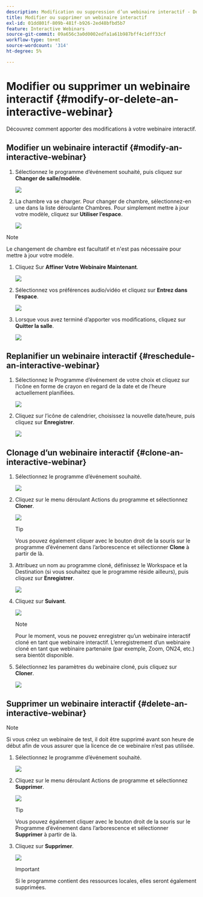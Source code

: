 ```yaml
---
description: Modification ou suppression d’un webinaire interactif - Documents Marketo - Documentation du produit
title: Modifier ou supprimer un webinaire interactif
exl-id: 01dd801f-809b-481f-b926-2ed48bfbd5b7
feature: Interactive Webinars
source-git-commit: 09a656c3a0d0002edfa1a61b987bff4c1dff33cf
workflow-type: tm+mt
source-wordcount: '314'
ht-degree: 5%

---
```


# Modifier ou supprimer un webinaire interactif {#modify-or-delete-an-interactive-webinar}

Découvrez comment apporter des modifications à votre webinaire interactif.

## Modifier un webinaire interactif {#modify-an-interactive-webinar}

1. Sélectionnez le programme d’événement souhaité, puis cliquez sur **Changer de salle/modèle**.

   ![](assets/modify-or-delete-an-interactive-webinar-1.png)

1. La chambre va se charger. Pour changer de chambre, sélectionnez-en une dans la liste déroulante Chambres. Pour simplement mettre à jour votre modèle, cliquez sur **Utiliser l’espace**.

   ![](assets/modify-or-delete-an-interactive-webinar-2.png)

>[!NOTE]
>
>Le changement de chambre est facultatif et n&#39;est pas nécessaire pour mettre à jour votre modèle.

1. Cliquez Sur **Affiner Votre Webinaire Maintenant**.

   ![](assets/modify-or-delete-an-interactive-webinar-3.png)

1. Sélectionnez vos préférences audio/vidéo et cliquez sur **Entrez dans l’espace**.

   ![](assets/modify-or-delete-an-interactive-webinar-4.png)

1. Lorsque vous avez terminé d’apporter vos modifications, cliquez sur **Quitter la salle**.

   ![](assets/modify-or-delete-an-interactive-webinar-5.png)

## Replanifier un webinaire interactif {#reschedule-an-interactive-webinar}

1. Sélectionnez le Programme d’événement de votre choix et cliquez sur l’icône en forme de crayon en regard de la date et de l’heure actuellement planifiées.

   ![](assets/modify-or-delete-an-interactive-webinar-6.png)

1. Cliquez sur l’icône de calendrier, choisissez la nouvelle date/heure, puis cliquez sur **Enregistrer**.

   ![](assets/modify-or-delete-an-interactive-webinar-7.png)

## Clonage d’un webinaire interactif {#clone-an-interactive-webinar}

1. Sélectionnez le programme d’événement souhaité.

   ![](assets/modify-or-delete-an-interactive-webinar-8.png)

1. Cliquez sur le menu déroulant Actions du programme et sélectionnez **Cloner**.

   ![](assets/modify-or-delete-an-interactive-webinar-9.png)

   >[!TIP]
   >
   >Vous pouvez également cliquer avec le bouton droit de la souris sur le programme d’événement dans l’arborescence et sélectionner **Clone** à partir de là.

1. Attribuez un nom au programme cloné, définissez le Workspace et la Destination (si vous souhaitez que le programme réside ailleurs), puis cliquez sur **Enregistrer**.

   ![](assets/modify-or-delete-an-interactive-webinar-10.png)

1. Cliquez sur **Suivant**.

   ![](assets/modify-or-delete-an-interactive-webinar-11.png)

   >[!NOTE]
   >
   >Pour le moment, vous ne pouvez enregistrer qu’un webinaire interactif cloné en tant que webinaire interactif. L’enregistrement d’un webinaire cloné en tant que webinaire partenaire (par exemple, Zoom, ON24, etc.) sera bientôt disponible.

1. Sélectionnez les paramètres du webinaire cloné, puis cliquez sur **Cloner**.

   ![](assets/modify-or-delete-an-interactive-webinar-12.png)

## Supprimer un webinaire interactif {#delete-an-interactive-webinar}

>[!NOTE]
>
>Si vous créez un webinaire de test, il doit être supprimé avant son heure de début afin de vous assurer que la licence de ce webinaire n’est pas utilisée.

1. Sélectionnez le programme d’événement souhaité.

   ![](assets/modify-or-delete-an-interactive-webinar-13.png)

1. Cliquez sur le menu déroulant Actions de programme et sélectionnez **Supprimer**.

   ![](assets/modify-or-delete-an-interactive-webinar-14.png)

   >[!TIP]
   >
   >Vous pouvez également cliquer avec le bouton droit de la souris sur le Programme d’événement dans l’arborescence et sélectionner **Supprimer** à partir de là.

1. Cliquez sur **Supprimer**.

   ![](assets/modify-or-delete-an-interactive-webinar-15.png)

   >[!IMPORTANT]
   >
   >Si le programme contient des ressources locales, elles seront également supprimées.
